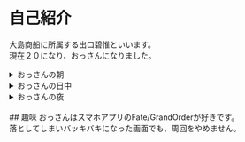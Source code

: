 # 自己紹介  
大島商船に所属する出口碧惟といいます。<br>
現在２０になり、おっさんになりました。<br>
<details>
  <summary>おっさんの朝</summary>
  　おっさんの朝は心臓に悪い携帯のアラームから始まります。<br>
  　最近、アラーム音に文句を言われたので、たまたま携帯に入ってた<br>
  「リンダリンダ」にアラームを変えました。
  </details>
<details>
  <summary>おっさんの日中</summary>
  　今、おっさんはenPiTという学習プログラムに参加しています。<br>
  　パソコンのことを、動画を見る機械としか思っていなかったおっさんには難しい合宿です。<br>
  　あと、朝早いのがつらいよね</details>
<details>
  <summary>おっさんの夜</summary>
  　夏休みを自堕落に過ごしたおっさんは夜に早く眠ることができません。<br>
  　朝は６時に起きたいから布団に１１時の入ったけど、寝たのは２時でした。</details><br>
## 趣味  
おっさんはスマホアプリのFate/GrandOrderが好きです。<br>
落としてしまいバッキバキになった画面でも、周回をやめません。<br>
